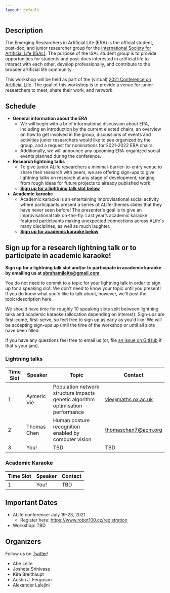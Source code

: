 ```yaml
---
layout: default
---
```


## Description

The Emerging Researchers in Artificial Life (ERA) is the official student, post-doc, and junior researcher group for the [International Society for Artificial Life (ISAL)](http://alife.org/).
The purpose of the ISAL student group is to provide opportunities for students and post-docs interested in artificial life to interact with each other, develop professionally, and contribute to the broader artificial life community.

This workshop will be held as part of the (virtual) [2021 Conference on Artificial Life](http://2021.alife.org/).
The goal of this workshop is to provide a venue for junior researchers to meet, share their work, and network.

## Schedule

- **General information about the ERA**
  - We will begin with a brief informational discussion about ERA, including an introduction by the current elected chairs, an overview on how to get involved in the group, discussions of events and activities junior researchers would like to see organized by the group, and a request for nominations for 2021-2022 ERA chairs.
  - Additionally, we will announce any upcoming ERA-organized social events planned during the conference.
- **Research lightning talks**
  - To give junior ALife researchers a minimal-barrier-to-entry venue to share their research with peers, we are offering sign-ups to give lightning talks on research at any stage of development, ranging from rough ideas for future projects to already published work.
  - [**Sign up for a lightning talk slot below**](#sign-up-for-a-research-lightning-talk-or-to-participate-in-academic-karaoke)
- **Academic karaoke**
  - Academic karaoke is an entertaining improvisational social activity where participants present a series of ALife-themes slides that they have never seen before! The presenter's goal is to give an improvisational talk on-the-fly. Last year’s academic karaoke featured participants making unexpected connections across ALife's many disciplines, as well as much laughter.
  - [**Sign up for academic karaoke below**](#sign-up-for-a-research-lightning-talk-or-to-participate-in-academic-karaoke)

## Sign up for a research lightning talk or to participate in academic karaoke!

**Sign up for a lightning talk slot and/or to participate in academic karaoke by emailing us at abrahamjleite@gmail.com**

You do not need to commit to a topic for your lightning talk in order to sign up for a speaking slot.
We don't need to know your topic until you present!
If you do know what you'd like to talk about, however, we'll post the topic/description here.

We should have time for roughly 10 speaking slots split between lightning talks and academic karaoke (allocation depending on interest).
Sign-ups are first-come, first-serve, so feel free to sign up as early as you'd like!
We will be accepting sign-ups up until the time of the workshop or until all slots have been filled.

If you have any questions feel free to email us (or, file [an issue on GitHub](https://github.com/amlalejini/ALife-2021--ERA-workshop/issues) if that's your jam).

### Lightning talks

| Time Slot | Speaker | Topic | Contact |
|---|---|---|---|
| 1 | Aymeric Vié | Population network structure impacts genetic algorithm optimisation performance | vie@maths.ox.ac.uk |
| 2 | Thomas Chen | Human posture recognition enabled by computer vision | thomaschen7@acm.org |
| 3 | You! | TBD | TBD |

### Academic Karaoke

| Time Slot | Speaker | Contact |
|---|---|---|
| 1 | You! | TBD |

## Important Dates

- ALife conference: July 19-23, 2021
  - Register here: <https://www.robot100.cz/registration>
- Workshop: TBD

## Organizers

Follow us on [Twitter](https://twitter.com/ISALstudents)!

- Abe Leite
- Josheta Srinivasa
- Kira Breithaupt
- Austin J. Ferguson
- Alexander Lalejini

